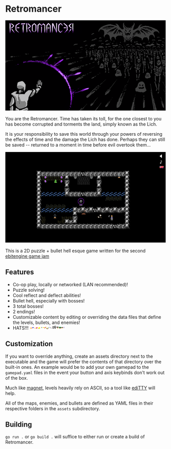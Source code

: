 # Retromancer
![Retromancer Title Image](title.png)

You are the Retromancer. Time has taken its toll, for the one closest to you has become corrupted and torments the land, simply known as the Lich.

It is your responsibility to save this world through your powers of reversing the effects of time and the damage the Lich has done. Perhaps they can still be saved -- returned to a moment in time before evil overtook them...

![Screenshot](screenshot.png)

This is a 2D puzzle + bullet hell esque game written for the second [ebitengine game jam](https://itch.io/jam/ebitengine-game-jam-2023)

## Features
  * Co-op play, locally or networked (LAN recommended)!
  * Puzzle solving!
  * Cool reflect and deflect abilities!
  * Bullet hell, especially with bosses!
  * 3 total bosses!
  * 2 endings!
  * Customizable content by editing or overriding the data files that define the levels, bullets, and enemies!
  * HATS!!! ![hats](hats.png)

## Customization
If you want to override anything, create an assets directory next to the executable and the game will prefer the contents of that directory over the built-in ones. An example would be to add your own gamepad to the `gamepad.yaml` files in the event your button and axis keybinds don't work out of the box.

Much like [magnet](https://github.com/ketMix/magnet), levels heavily rely on ASCII, so a tool like [ediTTY](https://kettek.net/s/ediTTY/) will help.

All of the maps, enemies, and bullets are defined as YAML files in their respective folders in the `assets` subdirectory.

## Building
`go run .` or `go build .` will suffice to either run or create a build of Retromancer.
